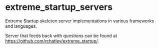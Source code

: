 extreme_startup_servers
=======================

Extreme Startup skeleton server implementations in various frameworks and languages.

Server that feeds back with questions can be found at https://github.com/rchatley/extreme_startup/.
 

